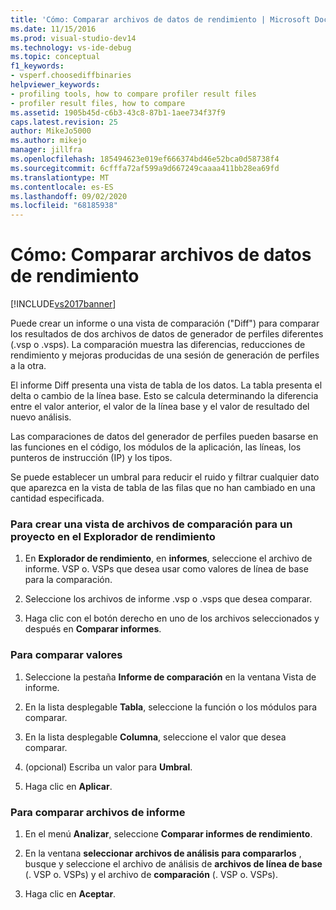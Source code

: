 ```yaml
---
title: 'Cómo: Comparar archivos de datos de rendimiento | Microsoft Docs'
ms.date: 11/15/2016
ms.prod: visual-studio-dev14
ms.technology: vs-ide-debug
ms.topic: conceptual
f1_keywords:
- vsperf.choosediffbinaries
helpviewer_keywords:
- profiling tools, how to compare profiler result files
- profiler result files, how to compare
ms.assetid: 1905b45d-c6b3-43c8-87b1-1aee734f37f9
caps.latest.revision: 25
author: MikeJo5000
ms.author: mikejo
manager: jillfra
ms.openlocfilehash: 185494623e019ef666374bd46e52bca0d58738f4
ms.sourcegitcommit: 6cfffa72af599a9d667249caaaa411bb28ea69fd
ms.translationtype: MT
ms.contentlocale: es-ES
ms.lasthandoff: 09/02/2020
ms.locfileid: "68185938"
---
```

# <a name="how-to-compare-performance-data-files"></a>Cómo: Comparar archivos de datos de rendimiento
[!INCLUDE[vs2017banner](../includes/vs2017banner.md)]

Puede crear un informe o una vista de comparación ("Diff") para comparar los resultados de dos archivos de datos de generador de perfiles diferentes (.vsp o .vsps). La comparación muestra las diferencias, reducciones de rendimiento y mejoras producidas de una sesión de generación de perfiles a la otra.  
  
 El informe Diff presenta una vista de tabla de los datos. La tabla presenta el delta o cambio de la línea base. Esto se calcula determinando la diferencia entre el valor anterior, el valor de la línea base y el valor de resultado del nuevo análisis.  
  
 Las comparaciones de datos del generador de perfiles pueden basarse en las funciones en el código, los módulos de la aplicación, las líneas, los punteros de instrucción (IP) y los tipos.  
  
 Se puede establecer un umbral para reducir el ruido y filtrar cualquier dato que aparezca en la vista de tabla de las filas que no han cambiado en una cantidad especificada.  
  
### <a name="to-create-comparison-file-view-for-a-project-in-performance-explorer"></a>Para crear una vista de archivos de comparación para un proyecto en el Explorador de rendimiento  
  
1. En **Explorador de rendimiento**, en **informes**, seleccione el archivo de informe. VSP o. VSPs que desea usar como valores de línea de base para la comparación.  
  
2. Seleccione los archivos de informe .vsp o .vsps que desea comparar.  
  
3. Haga clic con el botón derecho en uno de los archivos seleccionados y después en **Comparar informes**.  
  
### <a name="to-compare-values"></a>Para comparar valores  
  
1. Seleccione la pestaña **Informe de comparación** en la ventana Vista de informe.  
  
2. En la lista desplegable **Tabla**, seleccione la función o los módulos para comparar.  
  
3. En la lista desplegable **Columna**, seleccione el valor que desea comparar.  
  
4. (opcional) Escriba un valor para **Umbral**.  
  
5. Haga clic en **Aplicar**.  
  
### <a name="to-compare-report-files"></a>Para comparar archivos de informe  
  
1. En el menú **Analizar**, seleccione **Comparar informes de rendimiento**.  
  
2. En la ventana **seleccionar archivos de análisis para compararlos** , busque y seleccione el archivo de análisis de **archivos de línea de base** (. VSP o. VSPs) y el archivo de **comparación** (. VSP o. VSPs).  
  
3. Haga clic en **Aceptar**.
